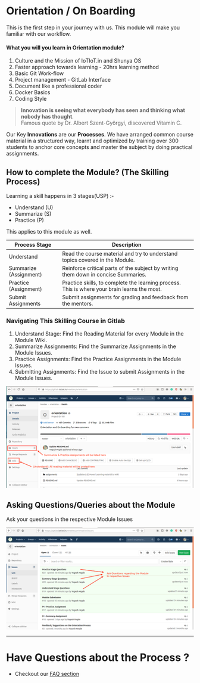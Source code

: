 # Orientation / On Boarding

This is the first step in your journey with us. This module will make you familiar with our workflow.

#### What you will you learn in Orientation module?
1. Culture and the Mission of IoTIoT.in and Shunya OS
1. Faster approach towards learning - 20hrs learning method 
1. Basic Git Work-flow
1. Project management - GitLab Interface
1. Document like a professional coder
1. Docker Basics
1. Coding Style

> **Innovation is seeing what everybody has seen and thinking what nobody has thought**.  
Famous quote by Dr. Albert Szent-Györgyi, discovered Vitamin C.

Our Key **Innovations** are our **Processes**. We have arranged common course material in a structured way, learnt and optimized by training over 300 students to anchor core concepts and master the subject by doing practical assignments.


## How to complete the Module? (The Skilling Process)
Learning a skill happens in 3 stages(USP) :-
- Understand (U)
- Summarize (S)
- Practice (P) 

This applies to this module as well.

| Process Stage | Description | 
|---------------|-----------|
| Understand    | Read the course material and try to understand topics covered in the Module.           |
| Summarize (Assignment)     | Reinforce critical parts of the subject by writing them down in concise Summaries. |
| Practice  (Assignment)    | Practice skills, to complete the learning process. This is where your brain learns the most.     |
| Submit Assignments    | Submit assignments for grading and feedback from the mentors. |

### Navigating  This Skilling Course in Gitlab 

1. Understand Stage: Find the Reading Material for every Module in the Module Wiki.
2. Summarize Assignments: Find the Summarize Assignments in the Module Issues.
3. Practice Assignments: Find the Practice Assignments in the Module Issues. 
4. Submitting Assignments: Find the Issue to submit Assignments in the Module Issues.

![Gitlab pointers](/extras/01.png)


## Asking Questions/Queries about the Module
Ask your questions in the respective Module Issues

![Gitlab pointers](/extras/03.png)

------------------------------------------------

# Have Questions about the Process ?
* Checkout our [FAQ section](https://gitlab.iotiot.in/newbies/orientation/wikis/FAQ)
